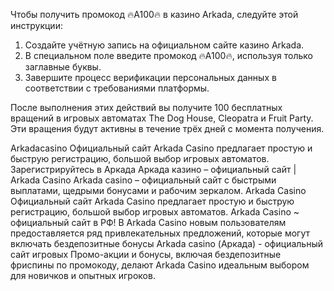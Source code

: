 Чтобы получить промокод 🔥A100🔥 в казино Arkada, следуйте этой инструкции:
1. Создайте учётную запись на официальном сайте казино Arkada.
2. В специальном поле введите промокод 🔥A100🔥, используя только заглавные буквы.
3. Завершите процесс верификации персональных данных в соответствии с требованиями платформы.

После выполнения этих действий вы получите 100 бесплатных вращений в игровых автоматах The Dog House, Cleopatra и Fruit Party. Эти вращения будут активны в течение трёх дней с момента получения.

Arkadacasino Официальный сайт Arkada Casino предлагает простую и быструю регистрацию, большой выбор игровых автоматов. Зарегистрируйтесь в Аркада Аркада казино – официальный сайт | Arkada Casino Arkada casino – официальный сайт с быстрыми выплатами, щедрыми бонусами и рабочим зеркалом. Arkada Casino Официальный сайт Arkada Casino предлагает простую и быструю регистрацию, большой выбор игровых автоматов. Arkada Casino ~ официальный сайт в РФ! В Arkada Casino новым пользователям предоставляется ряд привлекательных предложений, которые могут включать бездепозитные бонусы Arkada casino (Аркада) - официальный сайт игровых Промо-акции и бонусы, включая бездепозитные фриспины по промокоду, делают Arkada Casino идеальным выбором для новичков и опытных игроков.
